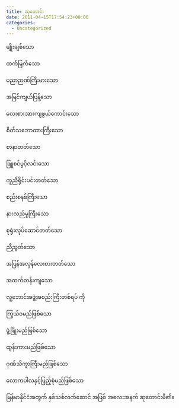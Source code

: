 ```yaml
---
title: ဆုတောင်း
date: 2011-04-15T17:54:23+00:00
categories:
  - Uncategorized
---
```

မျိုးချစ်သော
  
ထက်မြက်သော
  
ပညာဉာဏ်ကြီးမားသော
  
အမြင်ကျယ်ပြန့်သော
  
လေးစားအားကျဖွယ်ကောင်းသော
  
စိတ်သဘောထားကြီးသော
  
စာနာတတ်သော
  
ဖြူစင်ပွင့်လင်းသော
  
ကူညီရိုင်းပင်းတတ်သော
  
စည်းစနစ်ကြီးသော
  
နားလည်မှုကြီးသော
  
စုရုံးလုပ်ဆောင်တတ်သော
  
ညီညွတ်သော
  
အပြန်အလှန်လေးစားတတ်သော
  
အထက်တန်းကျသော

လူ့ဘောင်အဖွဲ့အစည်းကြီးတစ်ရပ် ကို

ကြွယ်ဝမည်ဖြစ်သော
  
ဖွံ့ဖြိုးမည်ဖြစ်သော
  
ထွန်းကားမည်ဖြစ်သော
  
ဂုဏ်သိက္ခာကြီးမည်ဖြစ်သော
  
လောကပါလနှင့်ပြည့်စုံမည်ဖြစ်သော

မြန်မာနိုင်ငံအတွက် နှစ်သစ်လက်ဆောင် အဖြစ် အလေးအနက် ဆုတောင်းမိ၏။